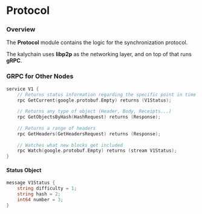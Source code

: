 # Protocol

### Overview

The **Protocol** module contains the logic for the synchronization protocol.

The kalychain uses **libp2p** as the networking layer, and on top of that runs **gRPC**.

### GRPC for Other Nodes

```go
service V1 {
    // Returns status information regarding the specific point in time
    rpc GetCurrent(google.protobuf.Empty) returns (V1Status);
    
    // Returns any type of object (Header, Body, Receipts...)
    rpc GetObjectsByHash(HashRequest) returns (Response);
    
    // Returns a range of headers
    rpc GetHeaders(GetHeadersRequest) returns (Response);
    
    // Watches what new blocks get included
    rpc Watch(google.protobuf.Empty) returns (stream V1Status);
}
```

#### Status Object

```go
message V1Status {
    string difficulty = 1;
    string hash = 2;
    int64 number = 3;
}
```
